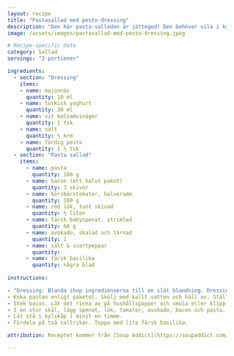 ```yaml
---
layout: recipe
title: "Pastasallad med pesto-dressing"
description: "Den här pasta-salladen är jättegod! Den behöver vila i kylskåp i minst en timme innan man äter den."
image: /assets/images/pastasallad-med-pesto-dressing.jpeg

# Recipe-specific data
category: Sallad
servings: "2 portioner"

ingredients:
  - section: "Dressing"
    items:
    - name: majonnäs
      quantity: 10 ml
    - name: turkisk yoghurt
      quantity: 30 ml
    - name: vit balsamvinäger
      quantity: 1 tsk
    - name: salt
      quantity: ½ krm
    - name: färdig pesto
      quantity: 1 ½ tsk
  - section: "Pasta sallad"
    items:
      - name: pasta
        quantity: 160 g
      - name: bacon (ett halvt paket)
        quantity: 3 skivor
      - name: körsbärstomater, halverade
        quantity: 160 g
      - name: röd lök, tunt skivad
        quantity: ½ liten
      - name: färsk babyspenat, strimlad
        quantity: 60 g
      - name: avokado, skalad och tärnad
        quantity: 1
      - name: salt & svartpeppar
        quantity:
      - name: färsk basilika
        quantity: några blad
        
instructions:

- "Dressing: Blanda ihop ingredienserna till en slät blandning. Dressingen ska vara tunn nog att droppa från en sked – späd med lite vatten om det behövs."
- Koka pastan enligt paketet. Skölj med kallt vatten och häll av. Ställ åt sidan för att svalna.
- Stek bacon. Låt det rinna av på hushållspapper och smula eller klipp i småbitar när det har svalnat.
- I en stor skål, lägg spenat, lök, tomater, avokado, bacon och pasta. Salta och peppra lite och blanda sedan med dressingen.
- Låt stå i kylskåp i minst en timme.
- Fördela på två tallrikar. Toppa med lite färsk basilika.

attribution: Receptet kommer från [Soup Addict](https://soupaddict.com/blt-pasta-salad/)

---
```

